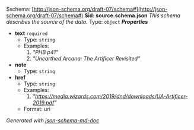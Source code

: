 &#36;schema: [http://json-schema.org/draft-07/schema#](http://json-schema.org/draft-07/schema#)
<b id="source.schema.json">&#36;id: source.schema.json</b>
_This schema describes the source of the data._
Type: `object`
**_Properties_**
 - **text** `required`
	 - Type: `string`
	 - Examples: 
		 1. _"PHB p41"_
		 2. _"Unearthed Arcana: The Artificer Revisited"_
 - **note**
	 - Type: `string`
 - **href**
	 - Type: `string`
	 - Examples: 
		 1. _"https://media.wizards.com/2019/dnd/downloads/UA-Artificer-2019.pdf"_
	 - Format: uri

_Generated with [json-schema-md-doc](https://brianwendt.github.io/json-schema-md-doc/)_